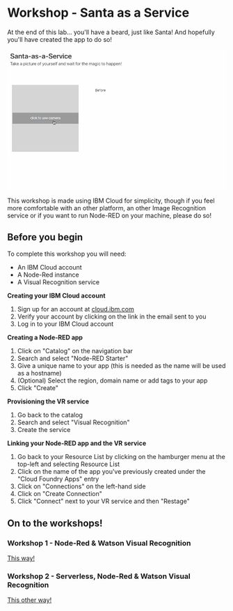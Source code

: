 # Workshop - Santa as a Service

At the end of this lab... you'll have a beard, just like Santa! And hopefully you'll have created the app to do so! 

![App Preview](santa.gif "App Preview")

This workshop is made using IBM Cloud for simplicity, though if you feel more comfortable with an other platform, an other Image Recognition service or if you want to run Node-RED on your machine, please do so! 

## Before you begin

To complete this workshop you will need:
- An IBM Cloud account
- A Node-Red instance
- A Visual Recognition service

**Creating your IBM Cloud account**

1. Sign up for an account at [cloud.ibm.com](https://cloud.ibm.com/registration)
2. Verify your account by clicking on the link in the email sent to you
3. Log in to your IBM Cloud account

**Creating a Node-RED app** 

1. Click on "Catalog" on the navigation bar
2. Search and select "Node-RED Starter" 
3. Give a unique name to your app (this is needed as the name will be used as a hostname)
4. (Optional) Select the region, domain name or add tags to your app
4. Click "Create"

**Provisioning the VR service**

1. Go back to the catalog
1. Search and select "Visual Recognition" 
2. Create the service

**Linking your Node-RED app and the VR service**

1. Go back to your Resource List by clicking on the hamburger menu at the top-left and selecting Resource List
2. Click on the name of the app you've previously created under the "Cloud Foundry Apps" entry
3. Click on "Connections" on the left-hand side
4. Click on "Create Connection"
5. Click "Connect" next to your VR service and then "Restage"

## On to the workshops! 

### Workshop 1 - Node-Red & Watson Visual Recognition

[This way!](workshop1.md)

### Workshop 2 - Serverless, Node-Red & Watson Visual Recognition

[This other way!](workshop%202/README.md)
